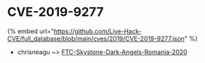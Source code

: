 # CVE-2019-9277
{% embed url="https://github.com/Live-Hack-CVE/full_database/blob/main/cves/2019/CVE-2019-9277.json" %}

* chrisneagu ~> [FTC-Skystone-Dark-Angels-Romania-2020](https://www.alice-snow.ru/2019/database/cve-2019-9277/ftc-skystone-dark-angels-romania-2020-chrisneagu)